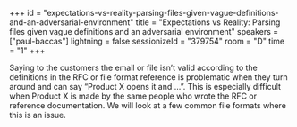 +++
id = "expectations-vs-reality-parsing-files-given-vague-definitions-and-an-adversarial-environment"
title = "Expectations vs Reality: Parsing files given vague definitions and an adversarial environment"
speakers = ["paul-baccas"]
lightning = false
sessionizeId = "379754"
room = "D"
time = "1"
+++

Saying to the customers the email or file isn’t valid according to the definitions in the RFC or file format reference is problematic when they turn around and can say “Product X opens it and …”. This is especially difficult when Product X is made by the same people who wrote the RFC or reference documentation. We will look at a few common file formats where this is an issue.